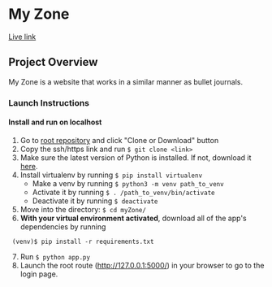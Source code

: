 # My Zone

[Live link](https://peaceful-lake-42277.herokuapp.com/)

## Project Overview
My Zone is a website that works in a similar manner as bullet journals.

### Launch Instructions
#### Install and run on localhost
1. Go to [root repository](https://github.com/taniacao12/myZone) and click "Clone or Download" button
2. Copy the ssh/https link and run `$ git clone <link>`
3. Make sure the latest version of Python is installed. If not, download it [here](https://www.python.org/downloads/).
4. Install virtualenv by running `$ pip install virtualenv`
   * Make a venv by running `$ python3 -m venv path_to_venv`
   * Activate it by running `$ . /path_to_venv/bin/activate`
   * Deactivate it by running `$ deactivate`
5. Move into the directory: `$ cd myZone/`
6. **With your virtual environment activated**, download all of the app's dependencies by running
```
 (venv)$ pip install -r requirements.txt
```
7. Run `$ python app.py`
8. Launch the root route (http://127.0.0.1:5000/) in your browser to go to the login page.
